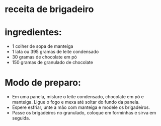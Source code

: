
# receita de brigadeiro
# ingredientes:
- 1 colher de sopa de manteiga
- 1 lata ou 395 gramas de leite condensado
- 30 gramas de chocolate em pó
- 150 gramas de granulado de chocolate

 # Modo de preparo:
 - Em uma panela, misture o leite condensado, chocolate em pó e manteiga. Ligue o fogo e mexa até soltar do fundo da panela.
 - Espere esfriar, unte a mão com manteiga e modele os brigadeiros.
 - Passe os brigadeiros no granulado, coloque em forminhas e sirva em seguida.
